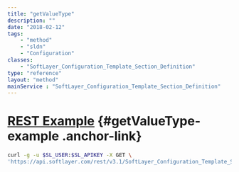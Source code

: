 ```yaml
---
title: "getValueType"
description: ""
date: "2018-02-12"
tags:
    - "method"
    - "sldn"
    - "Configuration"
classes:
    - "SoftLayer_Configuration_Template_Section_Definition"
type: "reference"
layout: "method"
mainService : "SoftLayer_Configuration_Template_Section_Definition"
---
```


# [REST Example](#getValueType-example) <a href="/article/rest/"><i class="fas fa-question"></i></a> {#getValueType-example .anchor-link} 
```bash
curl -g -u $SL_USER:$SL_APIKEY -X GET \
'https://api.softlayer.com/rest/v3.1/SoftLayer_Configuration_Template_Section_Definition/{SoftLayer_Configuration_Template_Section_DefinitionID}/getValueType'
```
